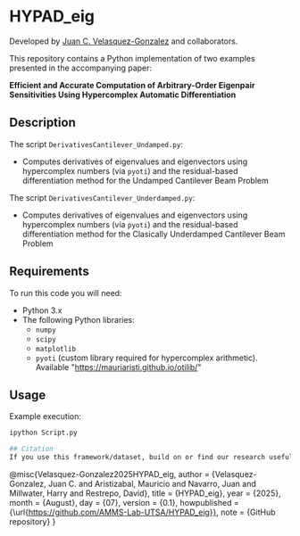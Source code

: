 # HYPAD_eig

Developed by [Juan C. Velasquez-Gonzalez](https://orcid.org/0000-0003-2442-437X) and collaborators. 

This repository contains a Python implementation of two examples presented in the accompanying paper:  

**Efficient and Accurate Computation of Arbitrary-Order Eigenpair Sensitivities Using Hypercomplex Automatic Differentiation**

## Description
The script `DerivativesCantilever_Undamped.py`:
- Computes derivatives of eigenvalues and eigenvectors using hypercomplex numbers (via `pyoti`) and the residual-based differentiation method for the Undamped Cantilever Beam Problem

The script `DerivativesCantilever_Underdamped.py`:
- Computes derivatives of eigenvalues and eigenvectors using hypercomplex numbers (via `pyoti`) and the residual-based differentiation method for the Clasically Underdamped Cantilever Beam Problem


## Requirements
To run this code you will need:
- Python 3.x
- The following Python libraries:
  - `numpy`
  - `scipy`
  - `matplotlib`
  - `pyoti` (custom library required for hypercomplex arithmetic). Available "https://mauriaristi.github.io/otilib/"

## Usage
Example execution:
```bash
ipython Script.py

## Citation
If you use this framework/dataset, build on or find our research useful for your work please cite as, 
```
@misc{Velasquez-Gonzalez2025HYPAD_eig,
  author       = {Velasquez-Gonzalez, Juan C. and Aristizabal, Mauricio and Navarro, Juan and Millwater, Harry and Restrepo, David},
  title        = {HYPAD_eig},
  year         = {2025},
  month        = {August},
  day          = {07},
  version      = {0.1},
  howpublished = {\url{https://github.com/AMMS-Lab-UTSA/HYPAD_eig}},
  note         = {GitHub repository}
}
```
